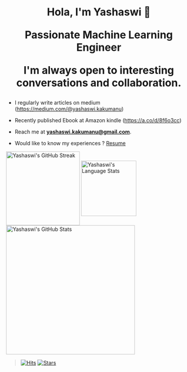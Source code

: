 <h1 align="center">
  
  Hola, I'm Yashaswi 👋

Passionate Machine Learning Engineer 


I'm always open to interesting conversations and collaboration.

</h1>

- I regularly write articles on medium (https://medium.com/@yashaswi.kakumanu)

- Recently published Ebook at Amazon kindle (https://a.co/d/8f6o3cc)

- Reach me at **yashaswi.kakumanu@gmail.com**.

- Would like to know my experiences ? <a href="https://github.com/yashaswikakumanu/yashaswikakumanu/blob/main/YASHASWI_RESUME.pdf" target="blank">Resume</a>


<img align="center" height="200px" alt="Yashaswi's GitHub Streak" src="https://github-readme-streak-stats.herokuapp.com/?user=yashaswikakumanu&theme=calm&hide_border=true">
<img align="center" height="150px" alt="Yashaswi's Language Stats" src="https://github-readme-stats.vercel.app/api/top-langs/?username=yashaswikakumanu&theme=calm&layout=compact&hide_border=true&hide=scss,vue,html&langs_count=8"> 
<img align="center" height="350px" alt="Yashaswi's GitHub Stats" src="https://github-contribution-stats.vercel.app/api/?username=yashaswikakumanu">

> [![Hits](https://hits.seeyoufarm.com/api/count/incr/badge.svg?url=https%3A%2F%2Fgithub.com%2Fyashaswikakumanu%2Fyashaswikakumanu&count_bg=%23AAAAAA&title_bg=%23555555&icon=github.svg&icon_color=%23FFFFFF&title=hits)](https://github.com/yashaswikakumanu/yashaswikakumanu)
> [![Stars](https://img.shields.io/github/stars/yashaswikakumanu?color=orange&label=GitHub%20stars&logo=github&logo_color=orange)](https://github.com/yashaswikakumanu/yashaswikakumanu)
